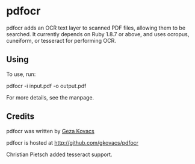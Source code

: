 # pdfocr

pdfocr adds an OCR text layer to scanned PDF files, allowing them to be searched. It currently depends on Ruby 1.8.7 or above, and uses ocropus, cuneiform, or tesseract for performing OCR.

## Using

To use, run:

pdfocr -i input.pdf -o output.pdf

For more details, see the manpage.

## Credits

pdfocr was written by [Geza Kovacs](http://github.com/gkovacs)

pdfocr is hosted at http://github.com/gkovacs/pdfocr

Christian Pietsch added tesseract support.
